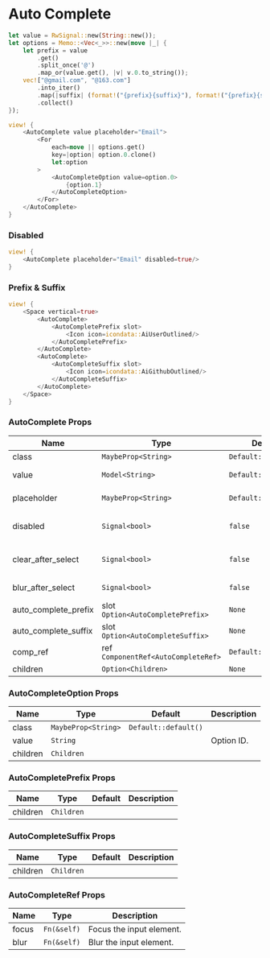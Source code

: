 # Auto Complete

```rust demo
let value = RwSignal::new(String::new());
let options = Memo::<Vec<_>>::new(move |_| {
    let prefix = value
        .get()
        .split_once('@')
        .map_or(value.get(), |v| v.0.to_string());
    vec!["@gmail.com", "@163.com"]
        .into_iter()
        .map(|suffix| (format!("{prefix}{suffix}"), format!("{prefix}{suffix}")))
        .collect()
});

view! {
    <AutoComplete value placeholder="Email">
        <For
            each=move || options.get()
            key=|option| option.0.clone()
            let:option
        >
            <AutoCompleteOption value=option.0>
                {option.1}
            </AutoCompleteOption>
        </For>
    </AutoComplete>
}
```

### Disabled

```rust demo
view! {
    <AutoComplete placeholder="Email" disabled=true/>
}
```

### Prefix & Suffix

```rust demo
view! {
    <Space vertical=true>
        <AutoComplete>
            <AutoCompletePrefix slot>
                <Icon icon=icondata::AiUserOutlined/>
            </AutoCompletePrefix>
        </AutoComplete>
        <AutoComplete>
            <AutoCompleteSuffix slot>
                <Icon icon=icondata::AiGithubOutlined/>
            </AutoCompleteSuffix>
        </AutoComplete>
    </Space>
}
```

### AutoComplete Props

| Name | Type | Default | Description |
| --- | --- | --- | --- |
| class | `MaybeProp<String>` | `Default::default()` |  |
| value | `Model<String>` | `Default::default()` | Input of autocomplete. |
| placeholder | `MaybeProp<String>` | `Default::default()` | Autocomplete's placeholder. |
| disabled | `Signal<bool>` | `false` | Whether the input is disabled. |
| clear_after_select | `Signal<bool>` | `false` | Whether to clear after selection. |
| blur_after_select | `Signal<bool>` | `false` | Whether to blur after selection. |
| auto_complete_prefix | slot `Option<AutoCompletePrefix>` | `None` |  |
| auto_complete_suffix | slot `Option<AutoCompleteSuffix>` | `None` |  |
| comp_ref | ref `ComponentRef<AutoCompleteRef>` | `Default::default()` |  |
| children | `Option<Children>` | `None` |  |

### AutoCompleteOption Props

| Name     | Type                | Default              | Description |
| -------- | ------------------- | -------------------- | ----------- |
| class    | `MaybeProp<String>` | `Default::default()` |             |
| value    | `String`            |                      | Option ID.  |
| children | `Children`          |                      |             |

### AutoCompletePrefix Props

| Name     | Type       | Default | Description |
| -------- | ---------- | ------- | ----------- |
| children | `Children` |         |             |

### AutoCompleteSuffix Props

| Name     | Type       | Default | Description |
| -------- | ---------- | ------- | ----------- |
| children | `Children` |         |             |

### AutoCompleteRef Props

| Name  | Type        | Description              |
| ----- | ----------- | ------------------------ |
| focus | `Fn(&self)` | Focus the input element. |
| blur  | `Fn(&self)` | Blur the input element.  |
